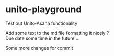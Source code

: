 # unito-playground
Test out Unito-Asana functionality
  
  
Add some text to the md file formatting it nicely ?  
Due date some time in the future ...  

Some more changes for commit